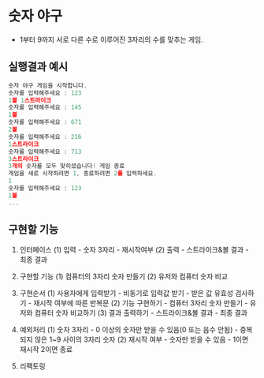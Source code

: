 # 숫자 야구
- 1부터 9까지 서로 다른 수로 이루어진 3자리의 수를 맞추는 게임.

## 실행결과 예시
```jsx
숫자 야구 게임을 시작합니다.
숫자를 입력해주세요 : 123
1볼 1스트라이크
숫자를 입력해주세요 : 145
1볼
숫자를 입력해주세요 : 671
2볼
숫자를 입력해주세요 : 216
1스트라이크
숫자를 입력해주세요 : 713
3스트라이크
3개의 숫자를 모두 맞히셨습니다! 게임 종료
게임을 새로 시작하려면 1, 종료하려면 2를 입력하세요.
1
숫자를 입력해주세요 : 123
1볼
...
```

## 구현할 기능
1. 인터페이스
    (1) 입력
        - 숫자 3자리
        - 재시작여부
    (2) 출력
        - 스트라이크&볼 결과
        - 최종 결과

2. 구현할 기능
    (1) 컴퓨터의 3자리 숫자 만들기
    (2) 유저와 컴퓨터 숫자 비교

3. 구현순서
    (1) 사용자에게 입력받기
        - 비동기로 입력값 받기
        - 받은 값 유효성 검사하기
        - 재시작 여부에 따른 반복문
    (2) 기능 구현하기
        - 컴퓨터 3자리 숫자 만들기
        - 유저와 컴퓨터 숫자 비교하기
    (3) 결과 출력하기
        - 스트라이크&볼 결과
        - 최종 결과

4. 예외처리
    (1) 숫자 3자리
        - 0 이상의 숫자만 받을 수 있음(0 또는 음수 안됨)
        - 중복되지 않은 1~9 사이의 3자리 숫자
    (2) 재시작 여부
        - 숫자만 받을 수 있음
        - 1이면 재시작 2이면 종료

5. 리팩토링
